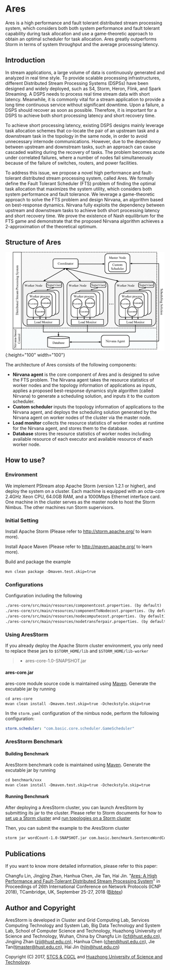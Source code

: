 # Ares
Ares is a high performance and fault tolerant distributed stream processing system, which considers both   both system performance and fault tolerant capability during task allocation and use a game-theoretic approach to obtain an optimal scheduler for task allocation. Ares greatly outperforms Storm in terms of system throughput and the average processing latency.

## Introduction
In stream applications, a large volume of data is continuously generated and analyzed in real time style. To provide scalable processing infrastructures, different Distributed Stream Processing Systems (DSPSs) have been designed and widely deployed, such as S4, Storm, Heron, Flink, and Spark Streaming. A DSPS needs to process real time stream data with short latency. Meanwhile, it is commonly vital for a stream application to provide a long time continuous service without significant downtime. Upon a failure, a DSPS should recover as soon as possible. Therefore, it is important for a DSPS to achieve both short processing latency and short
recovery time.

To achieve short processing latency, existing DSPS designs mainly leverage task allocation schemes that co-locate the pair of an upstream task and a downstream task in the topology in the same node, in order to avoid unnecessary internode communications. However, due to the dependency between upstream
and downstream tasks, such an approach can cause cascaded waiting during the recovery of tasks. The problem becomes acute under correlated failures, where a number of nodes fail simultaneously because of the failure of switches, routers, and power facilities.

To address this issue, we propose a novel high performance and fault-tolerant distributed stream processing system, called Ares. We formally define the Fault Tolerant Scheduler (FTS) problem of finding the optimal task allocation that maximizes the system utility, which considers both system performance and fault tolerance. We leverage a game-theoretic approach to solve the FTS problem and design Nirvana, an algorithm based on best-response dynamics. Nirvana fully exploits the dependency between upstream and downstream tasks to achieve both short processing latency and short recovery time. We prove the existence of Nash equilibrium for the FTS game and demonstrate that the proposed Nirvana algorithm achieves a 2-approximation of the theoretical optimum.

## Structure of Ares

![Ares](img/Architecture.png){:height="100" width="100"}

The architecture of Ares consists of the following components:

* **Nirvana agent** is the core component of Ares and is designed to solve the FTS problem. The Nirvana agent takes the resource statistics of worker nodes and the topology information of applications as inputs, applies a proposed best-response dynamics style algorithm (called Nirvana) to generate a  scheduling solution, and inputs it to the custom scheduler.
* **Custom scheduler** inputs the topology information of applications to the Nirvana agent, and deploys the scheduling solution generated by the Nirvana agent on worker nodes of the cluster via the master node.
* **Load monitor** collects the resource statistics of worker nodes at runtime for the Nirvana agent, and stores them to the database.
* **Database** stores the resource statistics of worker nodes including available resource of each executor and available resource of each worker node.


## How to use?

### Environment

We implement PStream atop Apache Storm (version 1.2.1 or higher), and deploy the system on a cluster. Each machine is equipped with an octa-core 2.4GHz Xeon CPU, 64.0GB RAM, and a 1000Mbps Ethernet interface card. One machine in the cluster serves as the master node to host the Storm Nimbus. The other machines run Storm supervisors.

### Initial Setting

Install Apache Storm (Please refer to http://storm.apache.org/ to learn more).

Install Apace Maven (Please refer to http://maven.apache.org/ to learn more).

Build and package the example

```txt
mvn clean package -Dmaven.test.skip=true
```

### Configurations

Configuration including the following

```txt
./ares-core/src/main/resources/componentcost.properties. (by default)
./ares-core/src/main/resources/componentToNodecost.properties. (by default)
./ares-core/src/main/resources/nodecomputecost.properties. (by default)
./ares-core/src/main/resources/nodetransferpair.properties. (by default)
```

### Using AresStorm

If you already deploy the Apache Storm cluster environment, you only need to replace these jars to `$STORM_HOME/lib` and `$STORM_HOME/lib-worker`
> * ares-core-1.0-SNAPSHOT.jar

#### ares-core.jar
ares-core module source code is maintained using [Maven](http://maven.apache.org/). Generate the excutable jar by running
```
cd ares-core
mvan clean install -Dmaven.test.skip=true -Dcheckstyle.skip=true
```

In the `storm.yaml` configuration of the nimbus node, perform the following configuration:

``` yaml
storm.scheduler: "com.basic.core.scheduler.GameScheduler"
```

### AresStorm Benchmark

#### Building Benchmark
AresStorm benchmark code is maintained using [Maven](http://maven.apache.org/). Generate the excutable jar by running
```
cd benchmark/xxx
mvan clean install -Dmaven.test.skip=true -Dcheckstyle.skip=true
```

#### Running Benchmark

After deploying a AresStorm cluster, you can launch AresStorm by submitting its jar to the cluster. Please refer to Storm documents for how to
[set up a Storm cluster](https://storm.apache.org/documentation/Setting-up-a-Storm-cluster.html) and [run topologies on a Storm cluster](https://storm.apache.org/documentation/Running-topologies-on-a-production-cluster.ht)

Then, you can submit the example to the AresStorm cluster

```txt
storm jar wordCount-1.0-SNAPSHOT.jar com.basic.benchmark.SentenceWordCountThroughputTopology StormWordcountTopollgy *PARALLISM*
```

## Publications

If you want to know more detailed information, please refer to this paper:

Changfu Lin, Jingjing Zhan, Hanhua Chen, Jie Tan, Hai Jin.  "[Ares: A High Performance and Fault-Tolerant Distributed Stream Processing System](https://ieeexplore.ieee.org/document/8526815/)" in Proceedings of 26th International Conference on Network Protocols (ICNP 2018), TCambridge, UK, September 25-27, 2018 ([Bibtex](AresStorm-conf.bib))

## Author and Copyright

AresStorm is developed in Cluster and Grid Computing Lab, Services Computing Technology and System Lab, Big Data Technology and System Lab, School of Computer Science and Technology, Huazhong University of Science and Technology, Wuhan, China by Changfu Lin (lcf@hust.edu.cn), Jingjing Zhan (zjj@hust.edu.cn), Hanhua Chen (chen@hust.edu.cn), Jie Tan(tjmaster@hust.edu.cn), Hai Jin (hjin@hust.edu.cn)

Copyright (C) 2017, [STCS & CGCL](http://grid.hust.edu.cn/) and [Huazhong University of Science and Technology](http://www.hust.edu.cn).


